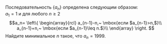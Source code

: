 Последовательность $\{a_n\}$ определена следующим образом:
<br/>
$a_1=1$ и для любого $n\geq2$
$$a_n=
\left\{
\begin{array}{rcl}
a_{n-1}-n,~ \mbox{если $a_{n-1}>n,$}\\
a_{n-1}+n,~ \mbox{если $a_{n-1}\leq n.$}\\
\end{array}
\right.
$$
Найдите минимальное $n$ такое, что $a_n=1999$.